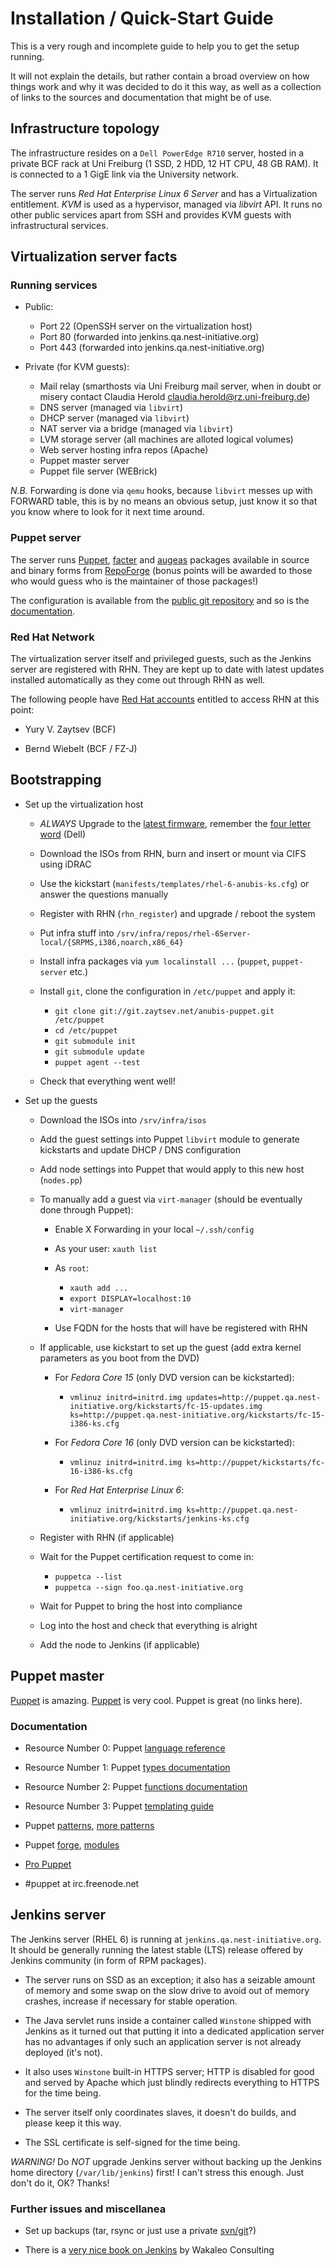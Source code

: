 Installation / Quick-Start Guide
================================

This is a very rough and incomplete guide to help you to get the setup running.

It will not explain the details, but rather contain a broad overview on how things work and why it was decided to do it this way, as well as a collection of links to the sources and documentation that might be of use.

Infrastructure topology
-----------------------

The infrastructure resides on a `Dell PowerEdge R710` server, hosted in a private BCF rack at Uni Freiburg (1 SSD, 2 HDD, 12 HT CPU, 48 GB RAM). It is connected to a 1 GigE link via the University network.

The server runs *Red Hat Enterprise Linux 6 Server* and has a Virtualization entitlement. _KVM_ is used as a hypervisor, managed via _libvirt_ API. It runs no other public services apart from SSH and provides KVM guests with infrastructural services.

Virtualization server facts
---------------------------

### Running services

- Public:
  
    + Port 22  (OpenSSH server on the virtualization host)
    + Port 80  (forwarded into jenkins.qa.nest-initiative.org)
    + Port 443 (forwarded into jenkins.qa.nest-initiative.org)
  
- Private (for KVM guests):
  
    + Mail relay (smarthosts via Uni Freiburg mail server, when in doubt or misery contact Claudia Herold <claudia.herold@rz.uni-freiburg.de>)
    + DNS server (managed via `libvirt`)
    + DHCP server (managed via `libvirt`)
    + NAT server via a bridge (managed via `libvirt`)
    + LVM storage server (all machines are alloted logical volumes)
    + Web server hosting infra repos (Apache)
    + Puppet master server
    + Puppet file server (WEBrick)

*N.B.* Forwarding is done via `qemu` hooks, because `libvirt` messes up with FORWARD table, this is by no means an obvious setup, just know it so that you know where to look for it next time around.

### Puppet server

The server runs [Puppet][pkg-puppet], [facter][pkg-facter] and [augeas][pkg-augeas] packages available in source and binary forms from [RepoForge][repoforge] (bonus points will be awarded to those who would guess who is the maintainer of those packages!)

  [repoforge]: https://github.com/repoforge/rpms
  [pkg-puppet]: http://pkgs.repoforge.org/puppet/
  [pkg-facter]: http://pkgs.repoforge.org/facter/
  [pkg-augeas]: http://pkgs.repoforge.org/augeas/

The configuration is available from the [public git repository][anubis-puppet] and so is the [documentation][anubis-docs].

  [anubis-docs]: http://git.zaytsev.net/?p=anubis-docs.git;a=summary
  [anubis-puppet]: http://git.zaytsev.net/?p=anubis-puppet.git;a=summary

### Red Hat Network

The virtualization server itself and privileged guests, such as the Jenkins server are registered with RHN. They are kept up to date with latest updates installed automatically as they come out through RHN as well.

The following people have [Red Hat accounts][redhat-account] entitled to access RHN at this point:

- Yury V. Zaytsev (BCF)
- Bernd Wiebelt (BCF / FZ-J)

  [redhat-account]: https://www.redhat.com/wapps/ugc

Bootstrapping
-------------

- Set up the virtualization host
  
    + *ALWAYS* Upgrade to the [latest firmware][dell-firmware], remember the [four letter word][ssd-woes] (Dell)
  
    + Download the ISOs from RHN, burn and insert or mount via CIFS using iDRAC
    + Use the kickstart (`manifests/templates/rhel-6-anubis-ks.cfg`) or answer the questions manually
    + Register with RHN (`rhn_register`) and upgrade / reboot the system
    + Put infra stuff into `/srv/infra/repos/rhel-6Server-local/{SRPMS,i386,noarch,x86_64}`
    + Install infra packages via `yum localinstall ...` (`puppet`, `puppet-server` etc.)
  
    + Install `git`, clone the configuration in `/etc/puppet` and apply it:
        * `git clone git://git.zaytsev.net/anubis-puppet.git /etc/puppet`
        * `cd /etc/puppet`
        * `git submodule init`
        * `git submodule update`
        * `puppet agent --test`
  
    + Check that everything went well!
  
  [dell-firmware]: http://yury.zaytsev.net/press/2011/06/04/dell-poweredge-r710-firmware.html
  [ssd-woes]: http://yury.zaytsev.net/press/2011/06/07/minimum-io-size-and-buggy-firmware.html

- Set up the guests
  
    + Download the ISOs into `/srv/infra/isos`
  
    + Add the guest settings into Puppet `libvirt` module to generate kickstarts and update DHCP / DNS configuration
  
    + Add node settings into Puppet that would apply to this new host (`nodes.pp`)
  
    + To manually add a guest via `virt-manager` (should be eventually done through Puppet):
  
        * Enable X Forwarding in your local `~/.ssh/config`
  
        * As your user: `xauth list`
  
        * As `root`: 
            - `xauth add ...`
            - `export DISPLAY=localhost:10`
            - `virt-manager`
  
        * Use FQDN for the hosts that will have be registered with RHN
  
    + If applicable, use kickstart to set up the guest (add extra kernel parameters as you boot from the DVD)
  
        * For _Fedora Core 15_ (only DVD version can be kickstarted):
            - `vmlinuz initrd=initrd.img updates=http://puppet.qa.nest-initiative.org/kickstarts/fc-15-updates.img ks=http://puppet.qa.nest-initiative.org/kickstarts/fc-15-i386-ks.cfg`
  
        * For _Fedora Core 16_ (only DVD version can be kickstarted):
            - `vmlinuz initrd=initrd.img ks=http://puppet/kickstarts/fc-16-i386-ks.cfg`
  
        * For _Red Hat Enterprise Linux 6_:
            - `vmlinuz initrd=initrd.img ks=http://puppet.qa.nest-initiative.org/kickstarts/jenkins-ks.cfg`
  
    + Register with RHN (if applicable)
  
    + Wait for the Puppet certification request to come in:
  
        * `puppetca --list`
        * `puppetca --sign foo.qa.nest-initiative.org`
  
    + Wait for Puppet to bring the host into compliance
  
    + Log into the host and check that everything is alright
  
    + Add the node to Jenkins (if applicable)

Puppet master
-------------

[Puppet][puppet-site] is amazing. [Puppet][puppet-github] is very cool. Puppet is great (no links here).

  [puppet-site]: http://www.puppetlabs.com/
  [puppet-github]: https://github.com/puppetlabs/

### Documentation

- Resource Number 0: Puppet [language reference][puppet-language]
- Resource Number 1: Puppet [types documentation][puppet-types]
- Resource Number 2: Puppet [functions documentation][puppet-functions]
- Resource Number 3: Puppet [templating guide][puppet-templates]
- Puppet [patterns][puppet-patterns-1], [more patterns][puppet-patterns-2]
- Puppet [forge][puppet-forge], [modules][puppet-modules]
- [Pro Puppet][puppet-book]
- #puppet at irc.freenode.net

  [puppet-language]: http://docs.puppetlabs.com/guides/language_guide.html
  [puppet-types]: http://docs.puppetlabs.com/references/stable/type.html
  [puppet-functions]: http://docs.puppetlabs.com/references/stable/function.html
  [puppet-templates]: http://docs.puppetlabs.com/guides/templating.html
  [puppet-patterns-1]: http://projects.puppetlabs.com/projects/puppet/wiki/Puppet_Patterns
  [puppet-patterns-2]: http://projects.puppetlabs.com/projects/puppet/wiki/Patterns
  [puppet-forge]: http://forge.puppetlabs.com/
  [puppet-modules]: http://projects.puppetlabs.com/projects/puppet/wiki/Puppet_Modules
  [puppet-book]: http://www.apress.com/9781430230571

Jenkins server
--------------

The Jenkins server (RHEL 6) is running at `jenkins.qa.nest-initiative.org`. It should be generally running the latest stable (LTS) release offered by Jenkins community (in form of RPM packages).

- The server runs on SSD as an exception; it also has a seizable amount of memory and some swap on the slow drive to avoid out of memory crashes, increase if necessary for stable operation.

- The Java servlet runs inside a container called `Winstone` shipped with Jenkins as it turned out that putting it into a dedicated application server has no advantages if only such an application server is not already deployed (it's not).

- It also uses `Winstone` built-in HTTPS server; HTTP is disabled for good and served by Apache which just blindly redirects everything to HTTPS for the time being.

- The server itself only coordinates slaves, it doesn't do builds, and please keep it this way.

- The SSL certificate is self-signed for the time being.

*WARNING!* Do _NOT_ upgrade Jenkins server without backing up the Jenkins home directory (`/var/lib/jenkins`) first! I can't stress this enough. Just don't do it, OK? Thanks!

### Further issues and miscellanea

- Set up backups (tar, rsync or just use a private [svn/git][jenkins-backups]?)

  [jenkins-backups]: http://jenkins-ci.org/content/keeping-your-configuration-and-data-subversion

- There is a [very nice book on Jenkins][jenkins-book] by Wakaleo Consulting

  [jenkins-book]: http://www.wakaleo.com/books/jenkins-the-definitive-guide

